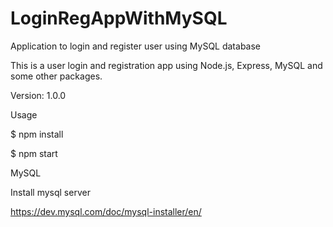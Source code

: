 # LoginRegAppWithMySQL
Application to login and register user using MySQL database

This is a user login and registration app using Node.js, Express, MySQL and some other packages.

Version: 1.0.0

Usage

$ npm install

$ npm start

MySQL

Install mysql server

https://dev.mysql.com/doc/mysql-installer/en/